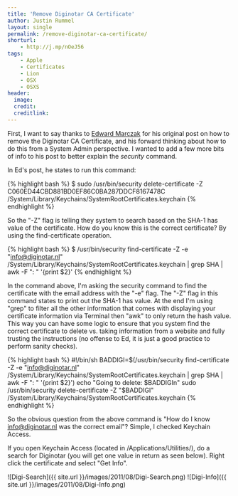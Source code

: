 ```yaml
---
title: 'Remove Diginotar CA Certificate'
author: Justin Rummel
layout: single
permalink: /remove-diginotar-ca-certificate/
shorturl:
    - http://j.mp/nOeJ56
tags:
    - Apple
    - Certificates
    - Lion
    - OSX
    - OSXS
header:
  image:
  credit:
  creditlink:
---
```

First, I want to say thanks to [Edward Marczak][radiotope] for his original post on how to remove the Diginotar CA Certificate, and his forward thinking about how to do this from a System Admin perspective. I wanted to add a few more bits of info to his post to better explain the *security* command.

In Ed's post, he states to run this command:

{% highlight bash %}
$ sudo /usr/bin/security delete-certificate -Z C060ED44CBD881BD0EF86C0BA287DDCF8167478C /System/Library/Keychains/SystemRootCertificates.keychain
{% endhighlight %}

So the "-Z" flag is telling they system to search based on the SHA-1 has value of the certificate. How do you know this is the correct certificate? By using the find-certificate operation.

{% highlight bash %}
$ /usr/bin/security find-certificate -Z -e "info@diginotar.nl" /System/Library/Keychains/SystemRootCertificates.keychain | grep SHA | awk -F ": " '{print $2}'
{% endhighlight %}

In the command above, I'm asking the security command to find the certificate with the email address with the "-e" flag. The "-Z" flag in this command states to print out the SHA-1 has value. At the end I'm using "grep" to filter all the other information that comes with displaying your certificate information via Terminal then "awk" to only return the hash value. This way you can have some logic to ensure that you system find the correct certificate to delete vs. taking information from a website and fully trusting the instructions (no offense to Ed, it is just a good practice to perform sanity checks). 

{% highlight bash %}
#!/bin/sh
BADDIGI=$(/usr/bin/security find-certificate -Z -e "info@diginotar.nl" /System/Library/Keychains/SystemRootCertificates.keychain | grep SHA | awk -F ": " '{print $2}')
echo "Going to delete: $BADDIGIn"
sudo /usr/bin/security delete-certificate -Z "$BADDIGI" /System/Library/Keychains/SystemRootCertificates.keychain
{% endhighlight %}

So the obvious question from the above command is "How do I know info@diginotar.nl was the correct email"? Simple, I checked Keychain Access.

If you open Keychain Access (located in /Applications/Utilities/), do a search for Diginotar (you will get one value in return as seen below). Right click the certificate and select "Get Info".

![Digi-Search]({{ site.url }}/images/2011/08/Digi-Search.png)
![Digi-Info]({{ site.url }}/images/2011/08/Digi-Info.png)

[radiotope]: http://radiotope.com/content/remove-certificate
